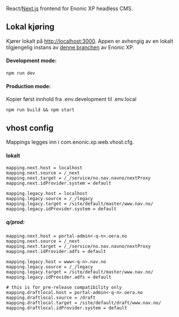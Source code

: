 React/[Next.js](https://nextjs.org/) frontend for Enonic XP headless CMS.

## Lokal kjøring

Kjører lokalt på [http://localhost:3000](http://localhost:3000). Appen er avhengig av en
lokalt tilgjengelig instans av [denne branchen](https://github.com/navikt/nav-enonicxp/tree/headless-guillotine)
av Enonic XP.

#### Development mode:

```
npm run dev
```

#### Production mode:

Kopier først innhold fra .env.development til .env.local

```
npm run build && npm start
```

## vhost config

Mappings legges inn i com.enonic.xp.web.vhost.cfg.

#### lokalt

```
mapping.next.host = localhost
mapping.next.source = /_next
mapping.next.target = /_/service/no.nav.navno/nextProxy
mapping.next.idProvider.system = default

mapping.legacy.host = localhost
mapping.legacy.source = /_/legacy
mapping.legacy.target = /site/default/master/www.nav.no/
mapping.legacy.idProvider.system = default
```

##### q/prod:

```
mapping.next.host = portal-admin<-q-n>.oera.no
mapping.next.source = /_next
mapping.next.target = /_/service/no.nav.navno/nextProxy
mapping.next.idProvider.adfs = default

mapping.legacy.host = www<-q-n>.nav.no
mapping.legacy.source = /_/legacy
mapping.legacy.target = /site/default/master/www.nav.no/
mapping.legacy.idProvider.adfs = default

# this is for pre-release compatibility only
mapping.draftlocal.host = portal-admin<-q-n>.oera.no
mapping.draftlocal.source = /draft
mapping.draftlocal.target = /site/default/draft/www.nav.no/
mapping.draftlocal.idProvider.system = default
```
